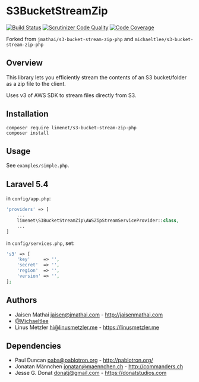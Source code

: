 # S3BucketStreamZip

[![Build Status](https://travis-ci.org/limenet/s3-bucket-stream-zip-php.svg?branch=master)](https://travis-ci.org/limenet/s3-bucket-stream-zip-php)
[![Scrutinizer Code Quality](https://scrutinizer-ci.com/g/limenet/s3-bucket-stream-zip-php/badges/quality-score.png?b=master)](https://scrutinizer-ci.com/g/limenet/s3-bucket-stream-zip-php/?branch=master)
[![Code Coverage](https://scrutinizer-ci.com/g/limenet/s3-bucket-stream-zip-php/badges/coverage.png?b=master)](https://scrutinizer-ci.com/g/limenet/s3-bucket-stream-zip-php/?branch=master)

Forked from `jmathai/s3-bucket-stream-zip-php` and `michaeltlee/s3-bucket-stream-zip-php`

## Overview
This library lets you efficiently stream the contents of an S3 bucket/folder as a zip file to the client.

Uses v3 of AWS SDK to stream files directly from S3.

## Installation

```
composer require limenet/s3-bucket-stream-zip-php
composer install
```

## Usage

See `examples/simple.php`.

## Laravel 5.4

in `config/app.php`:

```php
'providers' => [
    ...
    limenet\S3BucketStreamZip\AWSZipStreamServiceProvider::class,
    ...
]
```

in `config/services.php`, set:
```php
's3' => [
    'key'     => '',
    'secret'  => '',
    'region'  => '',
    'version' => '',
];
```

## Authors
* Jaisen Mathai <jaisen@jmathai.com> - http://jaisenmathai.com
* [@Michaeltlee](https://github.com/Michaeltlee)
* Linus Metzler <hi@linusmetzler.me> - https://linusmetzler.me

## Dependencies
* Paul Duncan <pabs@pablotron.org> - http://pablotron.org/
* Jonatan Männchen <jonatan@maennchen.ch> - http://commanders.ch
* Jesse G. Donat <donatj@gmail.com> - https://donatstudios.com
